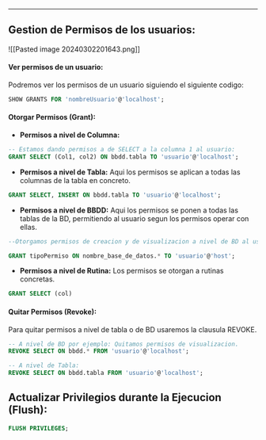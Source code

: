 
---
## Gestion de Permisos de los usuarios:

![[Pasted image 20240302201643.png]]


#### Ver permisos de un usuario:
Podremos ver los permisos de un usuario siguiendo el siguiente codigo:

```sql
SHOW GRANTS FOR 'nombreUsuario'@'localhost';
```

#### Otorgar Permisos (Grant):

- **Permisos a nivel de Columna:**
	 
```sql
-- Estamos dando permisos a de SELECT a la columna 1 al usuario:
GRANT SELECT (Col1, col2) ON bbdd.tabla TO 'usuario'@'localhost';

```

- **Permisos a nivel de Tabla:**
	 Aqui los permisos se aplican a todas las columnas de la tabla en concreto.
	
```sql
GRANT SELECT, INSERT ON bbdd.tabla TO 'usuario'@'localhost'; 
```

- **Permisos a nivel de BBDD:**
     Aqui los permisos se ponen a todas las tablas de la BD, permitiendo al usuario segun los permisos operar con ellas.
	
```sql
--Otorgamos permisos de creacion y de visualizacion a nivel de BD al usuario, es importante colocar el asterisco para que sea a nivel de BD

GRANT tipoPermiso ON nombre_base_de_datos.* TO 'usuario'@'host';
```

- **Permisos a nivel de Rutina:**
	 Los permisos se otorgan a rutinas concretas.
```sql
GRANT SELECT (col)
```
#### Quitar Permisos (Revoke):
Para quitar permisos a nivel de tabla o de BD usaremos la clausula REVOKE. 

```sql
-- A nivel de BD por ejemplo: Quitamos permisos de visualizacion.
REVOKE SELECT ON bbdd.* FROM 'usuario'@'localhost';

-- A nivel de Tabla:
REVOKE SELECT ON bbdd.tabla FROM 'usuario'@'localhost';

```


## Actualizar Privilegios durante la Ejecucion (Flush):

```sql
FLUSH PRIVILEGES;
```
